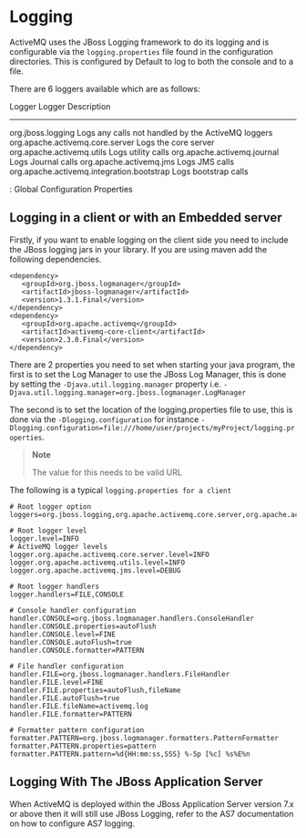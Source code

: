 # Logging

ActiveMQ uses the JBoss Logging framework to do its logging and is
configurable via the `logging.properties` file found in the
configuration directories. This is configured by Default to log to both
the console and to a file.

There are 6 loggers available which are as follows:

  Logger                                      Logger Description
  ------------------------------------------- ----------------------------------------------------
  org.jboss.logging                           Logs any calls not handled by the ActiveMQ loggers
  org.apache.activemq.core.server             Logs the core server
  org.apache.activemq.utils                   Logs utility calls
  org.apache.activemq.journal                 Logs Journal calls
  org.apache.activemq.jms                     Logs JMS calls
  org.apache.activemq.integration.bootstrap   Logs bootstrap calls

  : Global Configuration Properties

## Logging in a client or with an Embedded server

Firstly, if you want to enable logging on the client side you need to
include the JBoss logging jars in your library. If you are using maven
add the following dependencies.

    <dependency>
       <groupId>org.jboss.logmanager</groupId>
       <artifactId>jboss-logmanager</artifactId>
       <version>1.3.1.Final</version>
    </dependency>
    <dependency>
       <groupId>org.apache.activemq</groupId>
       <artifactId>activemq-core-client</artifactId>
       <version>2.3.0.Final</version>
    </dependency>

There are 2 properties you need to set when starting your java program,
the first is to set the Log Manager to use the JBoss Log Manager, this
is done by setting the `-Djava.util.logging.manager` property i.e.
`-Djava.util.logging.manager=org.jboss.logmanager.LogManager`

The second is to set the location of the logging.properties file to use,
this is done via the `-Dlogging.configuration` for instance
`-Dlogging.configuration=file:///home/user/projects/myProject/logging.properties`.

> **Note**
>
> The value for this needs to be valid URL

The following is a typical `logging.properties for a client`

    # Root logger option
    loggers=org.jboss.logging,org.apache.activemq.core.server,org.apache.activemq.utils,org.apache.activemq.journal,org.apache.activemq.jms,org.apache.activemq.ra

    # Root logger level
    logger.level=INFO
    # ActiveMQ logger levels
    logger.org.apache.activemq.core.server.level=INFO
    logger.org.apache.activemq.utils.level=INFO
    logger.org.apache.activemq.jms.level=DEBUG

    # Root logger handlers
    logger.handlers=FILE,CONSOLE

    # Console handler configuration
    handler.CONSOLE=org.jboss.logmanager.handlers.ConsoleHandler
    handler.CONSOLE.properties=autoFlush
    handler.CONSOLE.level=FINE
    handler.CONSOLE.autoFlush=true
    handler.CONSOLE.formatter=PATTERN

    # File handler configuration
    handler.FILE=org.jboss.logmanager.handlers.FileHandler
    handler.FILE.level=FINE
    handler.FILE.properties=autoFlush,fileName
    handler.FILE.autoFlush=true
    handler.FILE.fileName=activemq.log
    handler.FILE.formatter=PATTERN

    # Formatter pattern configuration
    formatter.PATTERN=org.jboss.logmanager.formatters.PatternFormatter
    formatter.PATTERN.properties=pattern
    formatter.PATTERN.pattern=%d{HH:mm:ss,SSS} %-5p [%c] %s%E%n

## Logging With The JBoss Application Server

When ActiveMQ is deployed within the JBoss Application Server version
7.x or above then it will still use JBoss Logging, refer to the AS7
documentation on how to configure AS7 logging.
